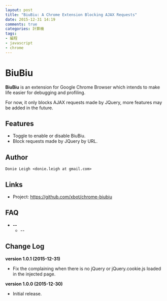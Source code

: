 ```yaml
---
layout: post
title: "BiuBiu: A Chrome Extension Blocking AJAX Requests"
date: 2015-12-31 14:19
comments: true
categories: 計算機
tags:
- 編程
- javascript
- chrome
---
```


BiuBiu
===========

**BiuBiu** is an extension for Google Chrome Browser which intends to make life easier for debugging and profiling.

For now, it only blocks AJAX requests made by JQuery, more features may be added in the future.

Features
--------

* Toggle to enable or disable BiuBiu.
* Block requests made by JQuery by URL.

Author
------

```
Donie Leigh <donie.leigh at gmail.com>
```

Links
-----

* Project:      https://github.com/xbot/chrome-biubiu

FAQ
---

* **--**
  * --

Change Log
----------

**version 1.0.1 (2015-12-31)**

* Fix the complaining when there is no jQuery or jQuery.cookie.js loaded in the injected page.

**version 1.0.0 (2015-12-30)**

* Initial release.

